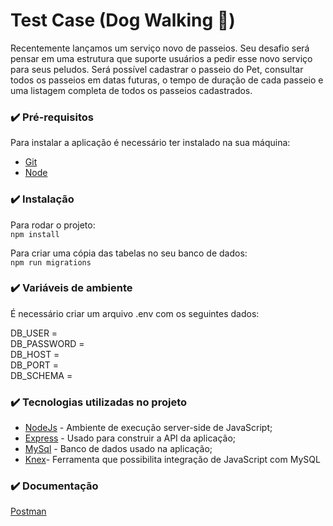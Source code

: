 # Test Case (Dog Walking :guide_dog:)

Recentemente lançamos um serviço novo de passeios. Seu desafio será pensar em uma estrutura que suporte usuários a pedir esse novo serviço para seus peludos.
Será possível cadastrar o passeio do Pet, consultar todos os passeios em datas futuras, o tempo de duração de cada passeio e uma listagem completa de todos os 
passeios cadastrados.


### :heavy_check_mark: Pré-requisitos
Para instalar a aplicação é necessário ter instalado na sua máquina:

* [Git](https://git-scm.com/)
* [Node](https://nodejs.org/en/)


### :heavy_check_mark: Instalação

Para rodar o projeto: <br>
`npm install`

Para criar uma cópia das tabelas no seu banco de dados: <br>
`npm run migrations`


### :heavy_check_mark: Variáveis de ambiente
É necessário criar um arquivo .env com os seguintes dados:

DB_USER = <br>
DB_PASSWORD = <br>
DB_HOST = <br>
DB_PORT = <br>
DB_SCHEMA = 


### :heavy_check_mark: Tecnologias utilizadas no projeto

* [NodeJs](https://nodejs.org/en/) - Ambiente de execução server-side de JavaScript;
* [Express](https://expressjs.com/) - Usado para construir a API da aplicação;
* [MySql](https://www.mysql.com/) - Banco de dados usado na aplicação;
* [Knex](http://knexjs.org/)- Ferramenta que possibilita integração de JavaScript com MySQL


### :heavy_check_mark: Documentação
[Postman](https://documenter.getpostman.com/view/19348386/UyxqB3Lq)

